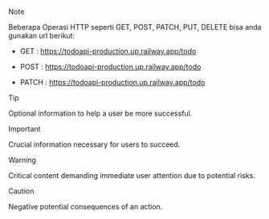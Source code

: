 > [!NOTE]
> Beberapa Operasi HTTP seperti GET, POST, PATCH, PUT, DELETE bisa anda gunakan url berikut:
> + GET : https://todoapi-production.up.railway.app/todo
> * POST : https://todoapi-production.up.railway.app/todo
> + PATCH : https://todoapi-production.up.railway.app/todo

> [!TIP]
> Optional information to help a user be more successful.

> [!IMPORTANT]
> Crucial information necessary for users to succeed.

> [!WARNING]
> Critical content demanding immediate user attention due to potential risks.

> [!CAUTION]
> Negative potential consequences of an action.

